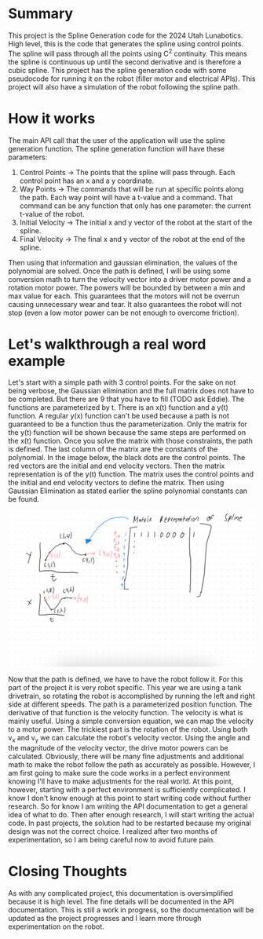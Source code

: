 # Summary
This project is the Spline Generation code for the 2024 Utah Lunabotics. High level, this is the code that generates 
the spline using control points. The spline will pass through all the points using C<sup>2</sup> continuity. This 
means the spline is continuous up until the second derivative and is therefore a cubic spline. This project has the 
spline generation code with some pseudocode for running it on the robot (filler motor and electrical APIs). 
This project will also have a simulation of the robot following the spline path.

# How it works
The main API call that the user of the application will use the spline generation function. The spline generation function 
will have these parameters:
1. Control Points &rarr; The points that the spline will pass through. Each control point has an x and a y coordinate.
2. Way Points &rarr; The commands that will be run at specific points along the path. Each way point will have a t-value 
and a command. That command can be any function that only has one parameter: the current t-value of the robot.
3. Initial Velocity &rarr; The initial x and y vector of the robot at the start of the spline.
4. Final Velocity &rarr; The final x and y vector of the robot at the end of the spline.

Then using that information and gaussian elimination, the values of the polynomial are solved. Once the path is defined, 
I will be using some conversion math to turn the velocity vector into a driver motor power and a rotation motor power. 
The powers will be bounded by between a min and max value for each. This guarantees that the motors will not be overrun 
causing unnecessary wear and tear. It also guarantees the robot will not stop (even a low motor power can be not enough 
to overcome friction).

# Let's walkthrough a real word example
Let's start with a simple path with 3 control points. For the sake on not being verbose, the Gaussian elimination and 
the full matrix does not have to be completed. But there are 9 that you have to fill (TODO ask Eddie). The functions are 
parameterized by t. There is an x(t) function and a y(t) function. A regular y(x) function can't be used because a path 
is not guaranteed to be a function thus the parameterization. Only the matrix for the y(t) function will be shown because 
the same steps are performed on the x(t) function. Once you solve the matrix with those constraints, the path is defined.
The last column of the matrix are the constants of the polynomial. In the image below, the black dots are the control 
points. The red vectors are the initial and end velocity vectors. Then the matrix representation is of the y(t) function. 
The matrix uses the control points and the initial and end velocity vectors to define the matrix. Then using Gaussian 
Elimination as stated earlier the spline polynomial constants can be found.

![Spline Example](documentation/spline_example.png)

Now that the path is defined, we have to have the robot follow it. For this part of the project it is very robot specific. 
This year we are using a tank drivetrain, so rotating the robot is accomplished by running the left and right side at different 
speeds. The path is a parameterized position function. The derivative of that function is the velocity function. The 
velocity is what is mainly useful. Using a simple conversion equation, we can map the velocity to a motor power. The trickiest 
part is the rotation of the robot. Using both v<sub>x</sub> and v<sub>y</sub> we can calculate the robot's velocity vector. 
Using the angle and the magnitude of the velocity vector, the drive motor powers can be calculated. Obviously, there will 
be many fine adjustments and additional math to make the robot follow the path as accurately as possible. However, I am 
first going to make sure the code works in a perfect environment knowing I'll have to make adjustments for the real world. 
At this point, however, starting with a perfect environment is sufficiently complicated. I know I don't know enough at this 
point to start writing code without further research. So for know I am writing the API documentation to get a general idea 
of what to do. Then after enough research, I will start writing the actual code. In past projects, the solution had to be 
restarted because my original design was not the correct choice. I realized after two months of experimentation, so I am 
being careful now to avoid future pain.

# Closing Thoughts
As with any complicated project, this documentation is oversimplified because it is high level. The fine details will be 
documented in the API documentation. This is still a work in progress, so the documentation will be updated as the 
project progresses and I learn more through experimentation on the robot.